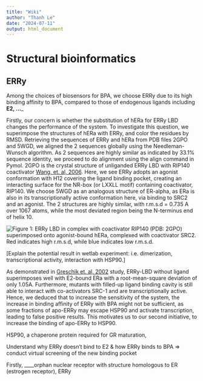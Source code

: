 ```yaml
---
title: "Wiki"
author: "Thanh Le"
date: "2024-07-11"
output: html_document
---
```


# Structural bioinformatics

## ERRy
Among the choices of biosensors for BPA, we choose ERRy due to its high binding affinity to BPA, compared to those of endogenous ligands including ____E2, …_____

Firstly, our concern is whether the substitution of hERa for ERRy LBD changes the performance of the system. To investigate this question, we superimpose the structures of hERa with ERRy, and color the residues by RMSD.
Retrieving the sequences of ERRy and hERa from PDB files 2GPO and 5WGD, we aligned the 2 sequences globally using the Needleman-Wunsch algorithm. As 2 sequences are highly similar as indicated by 33.1% sequence identity, we proceed to do alignment using the align command in Pymol.
2GPO is the crystal structure of unliganded ERRy LBD with RIP140 coactivator [Wang, et. al, 2006](https://www.jbc.org/article/S0021-9258(20)71951-4/fulltext). Here, we see ERRy adopts an agonist conformation with H12 covering the ligand binding pocket, creating an interacting surface for the NR-box (or LXXLL motif) containing coactivator, RIP140. We choose 5WGD as an analogous structure of ER-alpha, as ERa is also in its transcriptionally active conformation here, via binding to SRC2 and an agonist. The 2 structures are highly similar, with r.m.s.d = 0.735 A over 1067 atoms, while the most deviated region being the N-terminus end of helix 10.

![Figure 1: ERRy LBD in complex with coactivator RIP140 (PDB: 2GPO) superimposed onto agonist-bound hERa, complexed with coactivator SRC2. Red indicates high r.m.s.d, while blue indicates low r.m.s.d.](2gpoa_5wgda_rmsdcol.png)

[Explain the potential result in wetlab experiment: i.e. dimerization, transcriptional activity, interaction with HSP90.]

As demonstrated in [Greschik et. al, 2002](https://www.cell.com/AJHG/fulltext/S1097-2765(02)00444-6) study, ERRy-LBD without ligand superimposes well with E2-bound ERa with a root-mean-square deviation of only 1.05A. Furthermore, mutants with filled-up ligand binding cavity is still able to interact with co-activators SRC-1 and are transcriptionally active. 
Hence, we deduced that to increase the sensitivity of the system, the increase in binding affinity of ERRy with BPA might not be sufficient, as some fractions of apo-ERRy may escape HSP90 and activate transcription, leading to false positive results. This motivates us to our second initiative, to increase the binding of apo-ERRy to HSP90.

HSP90, a chaperone protein required for GR maturation,


Understand why ERRy doesn’t bind to E2 & how ERRy binds to BPA => conduct virtual screening of the new binding pocket



Firstly, ____orphan nuclear receptor with structure homologous to ER (estrogen receptor), ERRy


